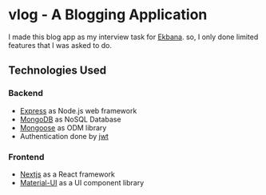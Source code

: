 # vlog - A Blogging Application

I made this blog app as my interview task for [Ekbana](https://ekbana.com/).
so, I only done limited features that I was asked to do.

## Technologies Used

### Backend

- [Express](https://expressjs.com/) as Node.js web framework
- [MongoDB](https://www.mongodb.com/) as NoSQL Database
- [Mongoose](https://mongoosejs.com/) as ODM library
- Authentication done by [jwt](https://github.com/auth0/node-jsonwebtoken)

### Frontend

- [Nextjs](https://nextjs.org/) as a React framework
- [Material-UI](https://material-ui.com/) as a UI component library
